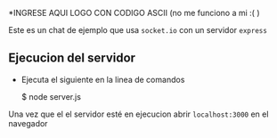 

*INGRESE AQUI LOGO CON CODIGO ASCII (no me funciono a mi :( )



Este es un chat de ejemplo que usa `socket.io` con un servidor `express`

## Ejecucion del servidor

* Ejecuta el siguiente en la linea de comandos

    $ node server.js

Una vez que el el servidor esté en ejecucion abrir `localhost:3000` en el navegador